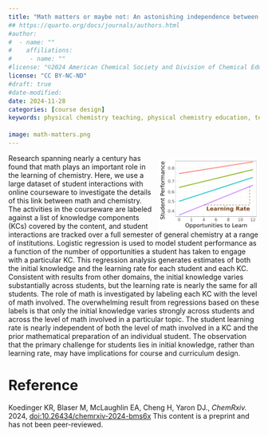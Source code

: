 ```yaml
---
title: "Math matters or maybe not: An astonishing independence between math and rate of learning in chemistry"
## https://quarto.org/docs/journals/authors.html
#author:
#  - name: ""
#    affiliations:
#     - name: ""
#license: "©2024 American Chemical Society and Division of Chemical Education, Inc."
license: "CC BY-NC-ND"
#draft: true
#date-modified:
date: 2024-11-28
categories: [course design]
keywords: physical chemistry teaching, physical chemistry education, teaching resources

image: math-matters.png
---
```


<img src="math-matters.png" width="40%" align="right" style="padding: 10px 0px 0px 10px;"/>

Research spanning nearly a century has found that math plays an important role in the learning of chemistry. Here, we use a large dataset of student interactions with online courseware to investigate the details of this link between math and chemistry. The activities in the courseware are labeled against a list of knowledge components (KCs) covered by the content, and student interactions are tracked over a full semester of general chemistry at a range of institutions. Logistic regression is used to model student performance as a function of the number of opportunities a student has taken to engage with a particular KC. This regression analysis generates estimates of both the initial knowledge and the learning rate for each student and each KC. Consistent with results from other domains, the initial knowledge varies substantially across students, but the learning rate is nearly the same for all students. The role of math is investigated by labeling each KC with the level of math involved. The overwhelming result from regressions based on these labels is that only the initial knowledge varies strongly across students and across the level of math involved in a particular topic. The student learning rate is nearly independent of both the level of math involved in a KC and the prior mathematical preparation of an individual student. The observation that the primary challenge for students lies in initial knowledge, rather than learning rate, may have implications for course and curriculum design.


# Reference

Koedinger KR, Blaser M, McLaughlin EA, Cheng H, Yaron DJ., *ChemRxiv.* 2024,
[doi:10.26434/chemrxiv-2024-bms6x](https://doi.org/10.26434/chemrxiv-2024-bms6x) This content is a preprint and has not been peer-reviewed.

